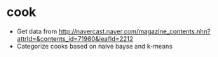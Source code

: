 # cook

* Get data from http://navercast.naver.com/magazine_contents.nhn?attrId=&contents_id=71980&leafId=2212
* Categorize cooks based on naive bayse and k-means
